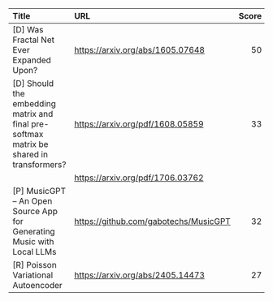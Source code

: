 | Title                                                                                   | URL                                   |   Score | Date                |
|:----------------------------------------------------------------------------------------|:--------------------------------------|--------:|:--------------------|
| [D] Was Fractal Net Ever Expanded Upon?                                                 | https://arxiv.org/abs/1605.07648      |      50 | 2024-05-27 13:28:20 |
| [D] Should the embedding matrix and final pre-softmax matrix be shared in transformers? | https://arxiv.org/pdf/1608.05859      |      33 | 2024-05-28 12:58:53 |
|                                                                                         | https://arxiv.org/pdf/1706.03762      |         |                     |
| [P] MusicGPT – An Open Source App for Generating Music with Local LLMs                  | https://github.com/gabotechs/MusicGPT |      32 | 2024-05-27 16:34:42 |
| [R] Poisson Variational Autoencoder                                                     | https://arxiv.org/abs/2405.14473      |      27 | 2024-05-28 04:56:58 |